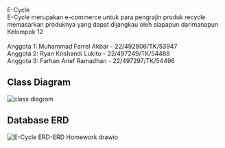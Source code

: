 E-Cycle <br/>
E-Cycle merupakan e-commerce untuk para pengrajin produk recycle memasarkan produknya yang dapat dijangkau oleh siapapun darimanapun <br/>
Kelompok 12<br/>
<br/>
Anggota 1: Muhammad Farrel Akbar - 22/492806/TK/53947<br/>
Anggota 2: Ryan Krishandi Lukito - 22/497249/TK/54488<br/>
Anggota 3: Farhan Arief Ramadhan - 22/497297/TK/54496<br/>

## Class Diagram
![class diagram](https://github.com/user-attachments/assets/a5a2fde8-71bd-4bfe-a215-49cf533d2a7a)

## Database ERD
![E-Cycle ERD-ERD Homework drawio](https://github.com/user-attachments/assets/6c79f613-bce1-4d62-a5f8-2314ccd5bef2)
